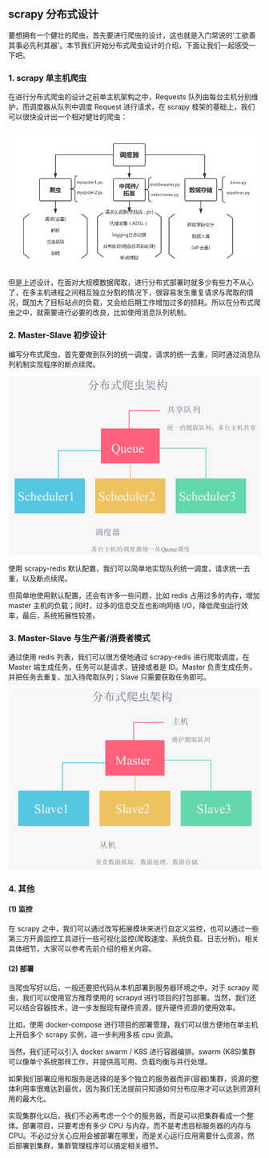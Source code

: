 ## scrapy 分布式设计

要想拥有一个健壮的爬虫，首先要进行爬虫的设计，这也就是入门常说的'工欲善其事必先利其器'。本节我们开始分布式爬虫设计的介绍，下面让我们一起感受一下吧。

### 1. scrapy 单主机爬虫

在进行分布式爬虫的设计之前单主机架构之中，Requests 队列由每台主机分别维护，而调度器从队列中调度 Request 进行请求，在 scrapy 框架的基础上，我们可以很快设计出一个相对健壮的爬虫：

![](/assets/单主机爬虫2.png)

但是上述设计，在面对大规模数据爬取，进行分布式部署时就多少有些力不从心了，在多主机进程之间相互独立分割的情况下，很容易发生重复请求与爬取的情况，既加大了目标站点的负载，又会给后期工作增加过多的损耗。所以在分布式爬虫之中，就需要进行必要的改良，比如使用消息队列机制。

### 2. Master-Slave 初步设计

编写分布式爬虫，首先要做到队列的统一调度，请求的统一去重，同时通过消息队列机制实现程序的断点续爬。

![](/assets/截图_2017-11-22_11-05-31.png)

使用 scrapy-redis 默认配置，我们可以简单地实现队列统一调度，请求统一去重，以及断点续爬。

但简单地使用默认配置，还会有许多一些问题，比如 redis 占用过多的内存，增加 master 主机的负载；同时，过多的信息交互也影响网络 I/O，降低爬虫运行效率，最后，系统拓展性较差。

### 3. Master-Slave 与生产者/消费者模式

通过使用 redis 列表，我们可以很方便地通过 scrapy-redis 进行爬取调度，在 Master 端生成任务，任务可以是请求，链接或者是 ID。Master 负责生成任务，并把任务去重复、加入待爬取队列；Slave 只需要获取任务即可。

![](/assets/fbuspacjiagou.png)

### 4. 其他

#### \(1\) 监控

在 scrapy 之中，我们可以通过改写拓展模块来进行自定义监控，也可以通过一些第三方开源监控工具进行一些可视化监控\(爬取速度、系统负载、日志分析\)。相关具体细节，大家可以参考先前介绍的相关内容。

#### \(2\) 部署

当爬虫写好以后，一般还要把代码从本机部署到服务器环境之中。对于 scrapy 爬虫，我们可以使用官方推荐使用的 scrapyd 进行项目的打包部署。当然，我们还可以结合容器技术，进一步发掘现有硬件资源，提升硬件资源的使用效率。

比如，使用 docker-compose 进行项目的部署管理，我们可以很方便地在单主机上开启多个 scrapy 实例，进一步利用多核 cpu 资源。

当然，我们还可以引入 docker swarm / K8S 进行容器编排。swarm \(K8S\)集群可以像单个系统那样工作，并提供高可用、负载均衡与并行处理。

如果我们部署应用和服务是选择的是多个独立的服务器而非\(容器\)集群，资源的整体利用率很难达到最优，因为我们无法提前只知道如何分布应用才可以达到资源利用的最大化。

实现集群化以后，我们不必再考虑一个个的服务器，而是可以把集群看成一个整体。部署项目，只要考虑有多少 CPU 与内存，而不是考虑目标服务器的内存与 CPU。不必过分关心应用会被部署在哪里，而是关心运行应用需要什么资源，然后部署到集群，集群管理程序可以搞定相关细节。

